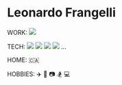 # Leonardo Frangelli



WORK: [<img src="https://img.icons8.com/color/20/000000/shopify.png"/>](https://shopify.com)

TECH: <img src="https://img.icons8.com/color/20/000000/javascript.png"/> <img src="https://img.icons8.com/officel/20/000000/react.png"/> <img src="https://img.icons8.com/offices/20/000000/ruby-programming-language.png"/> <img src="https://img.icons8.com/color/20/000000/nodejs.png"/> ...

HOME: :canada:

HOBBIES: :airplane: :guitar: :camera: :snowboarder: :computer:

